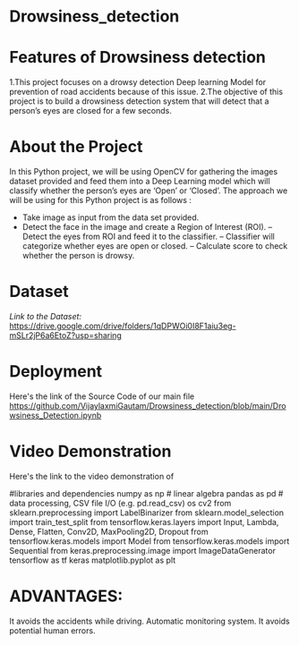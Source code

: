 # Drowsiness_detection
 
# Features of Drowsiness detection
1.This project focuses on a drowsy detection Deep learning Model for prevention of road accidents because of this issue.
2.The objective of this  project is to build a drowsiness detection system that will detect that a person’s eyes are closed for a few seconds.


# About the Project
In this Python project, we will be using OpenCV for gathering the images dataset provided and feed them into a Deep Learning model which will classify whether the person’s eyes are ‘Open’ or ‘Closed’.
The approach we will be using for this Python project is as follows :
- Take image as input from the data set provided.
- Detect the face in the image and create a Region of Interest (ROI).
– Detect the eyes from ROI and feed it to the classifier.
– Classifier will categorize whether eyes are open or closed.
– Calculate score to check whether the person is drowsy.
 
 
# Dataset
*Link to the Dataset:* https://drive.google.com/drive/folders/1qDPWOi0I8F1aiu3eg-mSLr2jP6a6EtoZ?usp=sharing

# Deployment
  Here's the link of the Source Code of our main file
  https://github.com/VijaylaxmiGautam/Drowsiness_detection/blob/main/Drowsiness_Detection.ipynb
 
 
# Video Demonstration
  Here's the link to the video demonstration of




#libraries and dependencies
 numpy as np # linear algebra
 pandas as pd # data processing, CSV file I/O (e.g. pd.read_csv)
 os
 cv2
 from sklearn.preprocessing import LabelBinarizer
 from sklearn.model_selection import train_test_split
 from tensorflow.keras.layers import Input, Lambda, Dense, Flatten, Conv2D, MaxPooling2D, Dropout
 from tensorflow.keras.models import Model
 from tensorflow.keras.models import Sequential
 from keras.preprocessing.image import ImageDataGenerator
 tensorflow as tf
 keras
 matplotlib.pyplot as plt


# ADVANTAGES:
 It avoids the accidents while driving.
 Automatic monitoring system.
 It avoids potential human errors.
